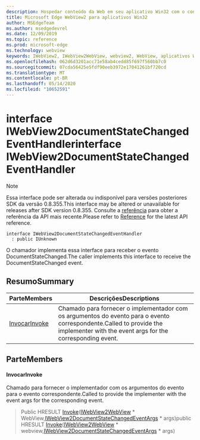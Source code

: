 ```yaml
---
description: Hospedar conteúdo da Web em seu aplicativo Win32 com o controle WebView2 do Microsoft Edge
title: Microsoft Edge WebView2 para aplicativos Win32
author: MSEdgeTeam
ms.author: msedgedevrel
ms.date: 12/09/2019
ms.topic: reference
ms.prod: microsoft-edge
ms.technology: webview
keywords: IWebView2, IWebView2WebView, webview2, WebView, aplicativos Win32, Win32, Edge
ms.openlocfilehash: 062d6d3201acc71e58ab4cedd85f697f560bb7c0
ms.sourcegitcommit: 07cda56425e5fdf90eeb3972e17041261bf720cd
ms.translationtype: MT
ms.contentlocale: pt-BR
ms.lasthandoff: 05/14/2020
ms.locfileid: "10652591"
---
```

# <span data-ttu-id="25b5a-104">interface IWebView2DocumentStateChangedEventHandler</span><span class="sxs-lookup"><span data-stu-id="25b5a-104">interface IWebView2DocumentStateChangedEventHandler</span></span> 

> [!NOTE]
> <span data-ttu-id="25b5a-105">Essa interface pode ser alterada ou indisponível para versões posteriores SDK da versão 0.8.355.</span><span class="sxs-lookup"><span data-stu-id="25b5a-105">This interface may be altered or unavailable for releases after SDK version 0.8.355.</span></span> <span data-ttu-id="25b5a-106">Consulte a [referência](../../../webview2-api-reference.md) para obter a referência da API mais recente.</span><span class="sxs-lookup"><span data-stu-id="25b5a-106">Please refer to [Reference](../../../webview2-api-reference.md) for the latest API reference.</span></span>

```
interface IWebView2DocumentStateChangedEventHandler
  : public IUnknown
```

<span data-ttu-id="25b5a-107">O chamador implementa essa interface para receber o evento DocumentStateChanged.</span><span class="sxs-lookup"><span data-stu-id="25b5a-107">The caller implements this interface to receive the DocumentStateChanged event.</span></span>

## <span data-ttu-id="25b5a-108">Resumo</span><span class="sxs-lookup"><span data-stu-id="25b5a-108">Summary</span></span>

 <span data-ttu-id="25b5a-109">Parte</span><span class="sxs-lookup"><span data-stu-id="25b5a-109">Members</span></span>                        | <span data-ttu-id="25b5a-110">Descrições</span><span class="sxs-lookup"><span data-stu-id="25b5a-110">Descriptions</span></span>
--------------------------------|---------------------------------------------
[<span data-ttu-id="25b5a-111">Invocar</span><span class="sxs-lookup"><span data-stu-id="25b5a-111">Invoke</span></span>](#invoke) | <span data-ttu-id="25b5a-112">Chamado para fornecer o implementador com os argumentos do evento para o evento correspondente.</span><span class="sxs-lookup"><span data-stu-id="25b5a-112">Called to provide the implementer with the event args for the corresponding event.</span></span>

## <span data-ttu-id="25b5a-113">Parte</span><span class="sxs-lookup"><span data-stu-id="25b5a-113">Members</span></span>

#### <span data-ttu-id="25b5a-114">Invocar</span><span class="sxs-lookup"><span data-stu-id="25b5a-114">Invoke</span></span> 

<span data-ttu-id="25b5a-115">Chamado para fornecer o implementador com os argumentos do evento para o evento correspondente.</span><span class="sxs-lookup"><span data-stu-id="25b5a-115">Called to provide the implementer with the event args for the corresponding event.</span></span>

> <span data-ttu-id="25b5a-116">Public HRESULT [Invoke](#invoke)([IWebView2WebView](IWebView2WebView.md) \* WebView,[IWebView2DocumentStateChangedEventArgs](IWebView2DocumentStateChangedEventArgs.md) \* args)</span><span class="sxs-lookup"><span data-stu-id="25b5a-116">public HRESULT [Invoke](#invoke)([IWebView2WebView](IWebView2WebView.md) \* webview,[IWebView2DocumentStateChangedEventArgs](IWebView2DocumentStateChangedEventArgs.md) \* args)</span></span>

